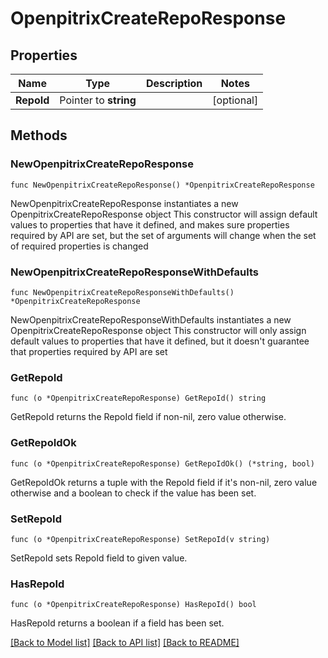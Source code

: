 # OpenpitrixCreateRepoResponse

## Properties

Name | Type | Description | Notes
------------ | ------------- | ------------- | -------------
**RepoId** | Pointer to **string** |  | [optional] 

## Methods

### NewOpenpitrixCreateRepoResponse

`func NewOpenpitrixCreateRepoResponse() *OpenpitrixCreateRepoResponse`

NewOpenpitrixCreateRepoResponse instantiates a new OpenpitrixCreateRepoResponse object
This constructor will assign default values to properties that have it defined,
and makes sure properties required by API are set, but the set of arguments
will change when the set of required properties is changed

### NewOpenpitrixCreateRepoResponseWithDefaults

`func NewOpenpitrixCreateRepoResponseWithDefaults() *OpenpitrixCreateRepoResponse`

NewOpenpitrixCreateRepoResponseWithDefaults instantiates a new OpenpitrixCreateRepoResponse object
This constructor will only assign default values to properties that have it defined,
but it doesn't guarantee that properties required by API are set

### GetRepoId

`func (o *OpenpitrixCreateRepoResponse) GetRepoId() string`

GetRepoId returns the RepoId field if non-nil, zero value otherwise.

### GetRepoIdOk

`func (o *OpenpitrixCreateRepoResponse) GetRepoIdOk() (*string, bool)`

GetRepoIdOk returns a tuple with the RepoId field if it's non-nil, zero value otherwise
and a boolean to check if the value has been set.

### SetRepoId

`func (o *OpenpitrixCreateRepoResponse) SetRepoId(v string)`

SetRepoId sets RepoId field to given value.

### HasRepoId

`func (o *OpenpitrixCreateRepoResponse) HasRepoId() bool`

HasRepoId returns a boolean if a field has been set.


[[Back to Model list]](../README.md#documentation-for-models) [[Back to API list]](../README.md#documentation-for-api-endpoints) [[Back to README]](../README.md)


